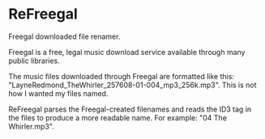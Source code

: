 # ReFreegal
Freegal downloaded file renamer.

Freegal is a free, legal music download service available through many public libraries.

The music files downloaded through Freegal are formatted like this: "LayneRedmond_TheWhirler_257608-01-004_mp3_256k.mp3". This is not how I wanted my files named.

ReFreegal parses the Freegal-created filenames and reads the ID3 tag in the files to produce a more readable name. For example: "04 The Whirler.mp3".

